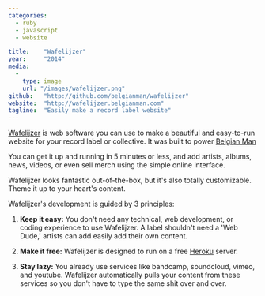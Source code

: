 ```yaml
---
categories:
  - ruby
  - javascript
  - website

title:    "Wafelijzer"
year:     "2014"
media:
  -
    type: image
    url: "/images/wafelijzer.png"
github:   "http://github.com/belgianman/wafelijzer"
website:  "http://wafelijzer.belgianman.com"
tagline:  "Easily make a record label website"
---
```

[Wafelijzer](http://wafelijzer.belgianman.com) is web software you can use to make a beautiful and easy-to-run website for your record label or collective. It was built to power [Belgian Man](http://www.belgianman.com)

You can get it up and running in 5 minutes or less, and add artists, albums, news, videos, or even sell merch using the simple online interface.

Wafelijzer looks fantastic out-of-the-box, but it's also totally customizable. Theme it up to your heart's content.

Wafelijzer's development is guided by 3 principles:

1.    **Keep it easy:** You don't need any technical, web development, or coding experience to use Wafelijzer. A label shouldn't need a 'Web Dude,' artists can add easily add their own content.

2.    **Make it free:** Wafelijzer is designed to run on a free [Heroku](http://heroku.com) server.

3.    **Stay lazy:** You already use services like bandcamp, soundcloud, vimeo, and youtube. Wafelijzer automatically pulls your content from these services so you don't have to type the same shit over and over.
